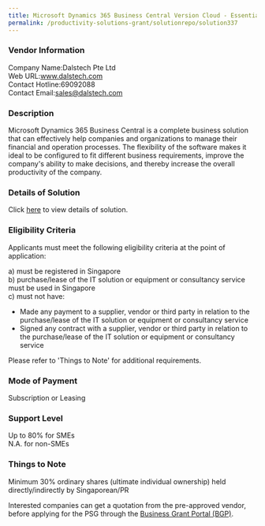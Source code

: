 ```yaml
---
title: Microsoft Dynamics 365 Business Central Version Cloud - Essentials Edition - SaaS 5 Users
permalink: /productivity-solutions-grant/solutionrepo/solution337
---
```


### Vendor Information
Company Name:Dalstech Pte Ltd <br>Web URL:www.dalstech.com <br>Contact Hotline:69092088 <br>Contact Email:sales@dalstech.com <br>

### Description

Microsoft Dynamics 365 Business Central is a complete business solution that can effectively help companies and organizations to manage their financial and operation processes. The flexibility of the software makes it ideal to be configured to fit different business requirements, improve the company's ability to make decisions, and thereby increase the overall productivity of the company.

### Details of Solution

Click <a href='https://www.gobusiness.gov.sg/images/psg/DesensitisedDalstechPteLtd_Annex_3CRwef15April2021_Part_2.pdf' target='_blank'>here</a> to view details of solution.

### Eligibility Criteria

Applicants must meet the following eligibility criteria at the point of application:

a) must be registered in Singapore <br>
b) purchase/lease of the IT solution or equipment or consultancy service must be used in Singapore <br>
c) must not have:
- Made any payment to a supplier, vendor or third party in relation to the purchase/lease of the IT solution or equipment or consultancy service
- Signed any contract with a supplier, vendor or third party in relation to the purchase/lease of the IT solution or equipment or consultancy service

Please refer to 'Things to Note' for additional requirements.

### Mode of Payment
Subscription or Leasing

### Support Level
Up to 80% for SMEs <br>
N.A. for non-SMEs

### Things to Note
Minimum 30% ordinary shares (ultimate individual ownership) held directly/indirectly by Singaporean/PR

Interested companies can get a quotation from the pre-approved vendor, before applying for the PSG through the <a target='_blank' href='https://www.businessgrants.gov.sg/'>Business Grant Portal (BGP)</a>.
